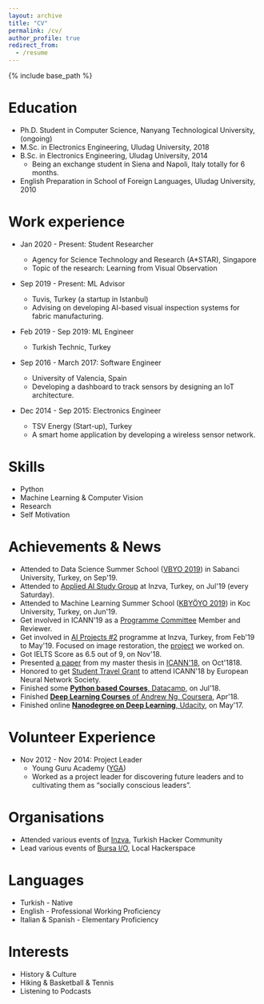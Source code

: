 ```yaml
---
layout: archive
title: "CV"
permalink: /cv/
author_profile: true
redirect_from:
  - /resume
---
```


{% include base_path %}

Education
======
* Ph.D. Student in Computer Science, Nanyang Technological University, (ongoing)
* M.Sc. in Electronics Engineering, Uludag University, 2018
* B.Sc. in Electronics Engineering, Uludag University, 2014
  * Being an exchange student in Siena and Napoli, Italy totally for 6 months.
* English Preparation in School of Foreign Languages, Uludag University, 2010

Work experience
======
* Jan 2020 - Present: Student Researcher
  * Agency for Science Technology and Research (A*STAR), Singapore
  * Topic of the research: Learning from Visual Observation

* Sep 2019 - Present: ML Advisor
  * Tuvis, Turkey (a startup in Istanbul)
  * Advising on developing AI-based visual inspection systems for fabric manufacturing.

* Feb 2019 - Sep 2019: ML Engineer
  * Turkish Technic, Turkey

* Sep 2016 - March 2017: Software Engineer
  * University of Valencia, Spain
  * Developing a dashboard to track sensors by designing an IoT architecture.

* Dec 2014 - Sep 2015: Electronics Engineer
  * TSV Energy (Start-up), Turkey
  * A smart home application by developing a wireless sensor network.
  
Skills
======
* Python
* Machine Learning & Computer Vision
* Research
* Self Motivation

Achievements & News
======
  * Attended to Data Science Summer School ([VBYO 2019](https://sites.google.com/sabanciuniv.edu/vbyo2019)) in Sabanci University, Turkey, on Sep'19.
  * Attended to [Applied AI Study Group](https://inzva.com/ai/studygroups/2019/applied-ai-study-group) at Inzva, Turkey, on Jul'19 (every Saturday).
  * Attended to Machine Learning Summer School ([KBYÖYO 2019](http://midas.ku.edu.tr/kbyoyo19/)) in Koc University, Turkey, on Jun'19.
  * Get involved in ICANN'19 as a [Programme Committee](https://e-nns.org/icann2019/organization/programme-committee/) Member and Reviewer.
  * Get involved in [AI Projects #2](https://inzva.com/reports/2019/ai/ai-projects-2-report) programme at Inzva, Turkey, from Feb'19 to May'19. Focused on image restoration, the [project](https://github.com/inzva/image-restoration) we worked on.
  * Got IELTS Score as 6.5 out of 9, on Nov'18.
  * Presented [a paper](https://link.springer.com/chapter/10.1007/978-3-030-01424-7_53) from my master thesis in [ICANN'18](https://e-nns.org/icann2018/), on Oct'1818.
  * Honored to get [Student Travel Grant](https://e-nns.org/student-awards/winners-2018/) to attend ICANN'18 by European Neural Network Society.
  * Finished some [**Python based Courses**, Datacamp](https://www.datacamp.com/tracks/data-scientist-with-python), on Jul'18. 
  * Finished [**Deep Learning Courses** of Andrew Ng, Coursera](https://www.coursera.org/specializations/deep-learning), Apr'18.
  * Finished online [**Nanodegree on Deep Learning**, Udacity](https://www.udacity.com/course/deep-learning-nanodegree--nd101), on May'17.

Volunteer Experience
======
* Nov 2012 - Nov 2014: Project Leader 
  * Young Guru Academy ([YGA](https://www.yga.org.tr/en))
  *  Worked as a project leader for discovering future leaders and to cultivating them as “socially conscious leaders”.

Organisations
======
  * Attended various events of [Inzva](https://inzva.com/), Turkish Hacker Community 
  * Lead various events of [Bursa I/O](http://www.bursaio.com/), Local Hackerspace

Languages
======
  * Turkish - Native
  * English - Professional Working Proficiency
  * Italian & Spanish - Elementary Proficiency

Interests
======
  * History & Culture
  * Hiking & Basketball & Tennis
  * Listening to Podcasts